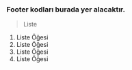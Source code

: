 ### Footer kodları burada yer alacaktır.

> Liste
1. Liste Öğesi
2. Liste Öğesi
3. Liste Öğesi
4. Liste Öğesi